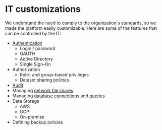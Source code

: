 <!-- TITLE: IT customizations -->
<!-- SUBTITLE: -->

# IT customizations

We understand the need to comply to the organization's standards, so we made the platform easily customizable. Here are
some of the features that can be controlled by the IT:

* [Authentication](../../govern/authentication.md)
  * Login / password
  * OAUTH
  * Active Directory
  * Single Sign-On
* Authorization
  * Role- and group-based privileges
  * Dataset sharing policies
* [Audit](../../govern/audit.md)
* Managing [network file shares](../../access/connect-a-file-share.md)
* Managing [database connections](../../access/data-connection.md)
  and [queries](../../access/data-query.md)
* Data Storage
  * AWS
  * GCP
  * On-premise
* Defining backup policies

